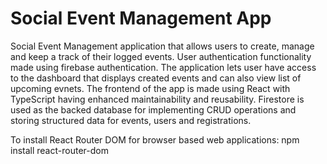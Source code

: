 # Social Event Management App
Social Event Management application that allows users to create, manage and keep a track of their logged events. User authentication functionality made using firebase authentication. 
The application lets user have access to the dashboard that displays created events and can also view list of upcoming evnets. 
The frontend of the app is made using React with TypeScript having enhanced maintainability and reusability. 
Firestore is used as the backed database for implementing CRUD operations and storing structured data for events, users and registrations. 

To install React Router DOM for browser based web applications: 
npm install react-router-dom
